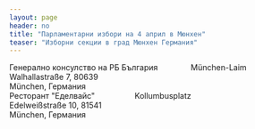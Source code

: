```yaml
---
layout: page
header: no
title: "Парламентарни избори на 4 април в Мюнхен"
teaser: "Изборни секции в град Мюнхен Германия"
---
```


<div class="row" >
 <img  src="{{ site.urlimg }}izbori_20210404.jpg" alt="" >
</div>
<div class="row" >
  <div class="medium-6 columns t30">
    Генерално консулство на РБ България <br/>
    Walhallastraße 7, 80639<br/>
    München, Германия<br/>
    <img src="{{ site.urlimg }}sbahn_logo.png" alt="" style="height:17px;">München-Laim<br/>
  </div> 
  <div class="medium-6 columns t30">
    Ресторант "Еделвайс"<br/>
    Edelweißstraße 10, 81541<br/>
    München, Германия<br/>
     <img  src="{{ site.urlimg }}ubahn_logo.png" alt="" style="height:17px;"> Kollumbusplatz<br/>
  </div> 
</div>
<div class="row" >
 <img  src="{{ site.urlimg }}izbori_2.jpg" alt="" >
</div>